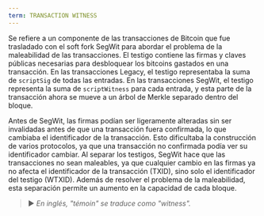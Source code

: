 ```yaml
---
term: TRANSACTION WITNESS
---
```


Se refiere a un componente de las transacciones de Bitcoin que fue trasladado con el soft fork SegWit para abordar el problema de la maleabilidad de las transacciones. El testigo contiene las firmas y claves públicas necesarias para desbloquear los bitcoins gastados en una transacción. En las transacciones Legacy, el testigo representaba la suma de `scriptSig` de todas las entradas. En las transacciones SegWit, el testigo representa la suma de `scriptWitness` para cada entrada, y esta parte de la transacción ahora se mueve a un árbol de Merkle separado dentro del bloque.

Antes de SegWit, las firmas podían ser ligeramente alteradas sin ser invalidadas antes de que una transacción fuera confirmada, lo que cambiaba el identificador de la transacción. Esto dificultaba la construcción de varios protocolos, ya que una transacción no confirmada podía ver su identificador cambiar. Al separar los testigos, SegWit hace que las transacciones no sean maleables, ya que cualquier cambio en las firmas ya no afecta el identificador de la transacción (TXID), sino solo el identificador del testigo (WTXID). Además de resolver el problema de la maleabilidad, esta separación permite un aumento en la capacidad de cada bloque.

> ► *En inglés, "témoin" se traduce como "witness".*